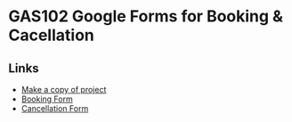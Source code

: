 # GAS102 Google Forms for Booking & Cacellation

## Links

- [Make a copy of project](https://docs.google.com/spreadsheets/d/17yFFhxs6Wbt2FBCAaSqtzmSB5IX_iHbzzyCEJDsO6U0/copy)
- [Booking Form](https://forms.gle/Cx5aRK8QgsZ3neEQA)
- [Cancellation Form](https://forms.gle/Rqs7UccxtjbzF3ma8)
